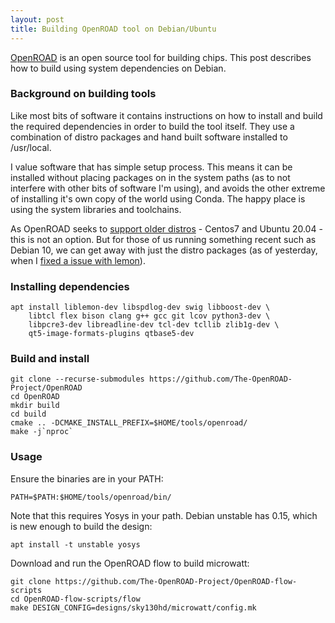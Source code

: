 ```yaml
---
layout: post
title: Building OpenROAD tool on Debian/Ubuntu
---
```


[OpenROAD](https://github.com/The-OpenROAD-Project/OpenROAD/) is an open source
tool for building chips. This post describes how to build using system
dependencies on Debian.

### Background on building tools

Like most bits of software it contains instructions on how to install and build
the required dependencies in order to build the tool itself. They use a
combination of distro packages and hand built software installed to /usr/local.

I value software that has simple setup process. This means it can be installed
without placing packages on in the system paths (as to not interfere with
other bits of software I'm using), and avoids the other extreme of installing
it's own copy of the world using Conda. The happy place is using the system
libraries and toolchains.

As OpenROAD seeks to [support older distros](https://github.com/The-OpenROAD-Project/OpenROAD/blob/7c40272b26b9af338a3bd5cd58118a9d003b894e/etc/DependencyInstaller.sh#L270) - Centos7 and
Ubuntu 20.04 - this is not an option. But for those of us running something
recent such as Debian 10, we can get away with just the distro packages (as of
yesterday, when I [fixed a issue with lemon](https://github.com/The-OpenROAD-Project/OpenROAD/issues/1186#issuecomment-1103383986)).

### Installing dependencies

```
apt install liblemon-dev libspdlog-dev swig libboost-dev \
	libtcl flex bison clang g++ gcc git lcov python3-dev \
	libpcre3-dev libreadline-dev tcl-dev tcllib zlib1g-dev \
	qt5-image-formats-plugins qtbase5-dev
```

### Build and install

```
git clone --recurse-submodules https://github.com/The-OpenROAD-Project/OpenROAD
cd OpenROAD
mkdir build
cd build
cmake .. -DCMAKE_INSTALL_PREFIX=$HOME/tools/openroad/
make -j`nproc`
```

### Usage

Ensure the binaries are in your PATH:
```
PATH=$PATH:$HOME/tools/openroad/bin/
```

Note that this requires Yosys in your path. Debian unstable has 0.15, which is
new enough to build the design:
```
apt install -t unstable yosys
```

Download and run the OpenROAD flow to build microwatt:
```
git clone https://github.com/The-OpenROAD-Project/OpenROAD-flow-scripts
cd OpenROAD-flow-scripts/flow
make DESIGN_CONFIG=designs/sky130hd/microwatt/config.mk
```
